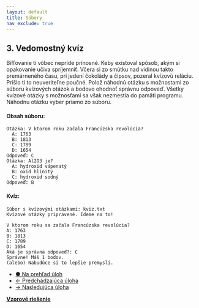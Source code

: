 ```yaml
---
layout: default
title: Súbory
nav_exclude: true
---
```


## 3. Vedomostný kvíz
Bifľovanie ti vôbec nepríde prínosné. Keby existoval spôsob, akým si opakovanie učiva spríjemniť. Včera si zo smútku nad vidinou takto premárneného času, pri jedení čokolády a čipsov, pozeral kvízovú reláciu. Prišlo ti to neuveriteľne poučné. Polož náhodnú otázku s možnostami zo súboru kvízových otázok a bodovo ohodnoť správnu odpoveď. Všetky kvízové otázky s možnosťami sa však nezmestia do pamäti programu. Náhodnu otázku vyber priamo zo súboru.


#### Obsah súboru:
```
Otázka: V ktorom roku začala Francúzska revolúcia?
  A: 1763
  B: 1813
  C: 1789
  D: 1654
Odpoveď: C
Otázka: Al2O3 je?
  A: hydroxid vápenatý
  B: oxid hlinitý
  C: hydroxid sodný
Odpoveď: B
```

#### Kvíz:
```
Súbor s kvízovými otázkami: kviz.txt
Kvízové otázky pripravené. Ideme na to!

V ktorom roku sa začala Francúzska revolúcia?
A: 1763
B: 1813
C: 1789
D: 1654
Aká je správna odpoveď?: C
Správne! Máš 1 bodov.
(alebo) Nabudúce si to lepšie premysli.
```

- [&#9679; Na prehľad úloh](/zbierka-uloh.html)
- [&larr; Predchádzajúca úloha](/coding/beginner/6-chapter/2.html)
- [&rarr; Nasledujúca úloha](/coding/beginner/6-chapter/4.html)

[**Vzorové riešenie**](/coding/beginner/6-chapter/3-solve.html)



